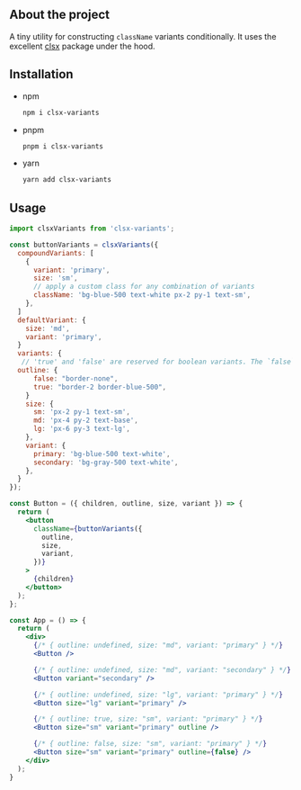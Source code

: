 <!-- About the project -->

## About the project

A tiny utility for constructing `className` variants conditionally. It uses the excellent [clsx](https://github.com/lukeed/clsx) package under the hood.

<!-- Installation -->

## Installation

- npm

  ```sh
  npm i clsx-variants
  ```

- pnpm

  ```sh
  pnpm i clsx-variants
  ```

- yarn
  ```sh
  yarn add clsx-variants
  ```

## Usage

```jsx
import clsxVariants from 'clsx-variants';

const buttonVariants = clsxVariants({
  compoundVariants: [
    {
      variant: 'primary',
      size: 'sm',
      // apply a custom class for any combination of variants
      className: 'bg-blue-500 text-white px-2 py-1 text-sm',
    },
  ]
  defaultVariant: {
    size: 'md',
    variant: 'primary',
  }
  variants: {
   // 'true' and 'false' are reserved for boolean variants. The `false` styles will only be applied if the variant is explicitly set to `false`.
  outline: {
      false: "border-none",
      true: "border-2 border-blue-500",
    }
    size: {
      sm: 'px-2 py-1 text-sm',
      md: 'px-4 py-2 text-base',
      lg: 'px-6 py-3 text-lg',
    },
    variant: {
      primary: 'bg-blue-500 text-white',
      secondary: 'bg-gray-500 text-white',
    },
  }
});

const Button = ({ children, outline, size, variant }) => {
  return (
    <button
      className={buttonVariants({
        outline,
        size,
        variant,
      })}
    >
      {children}
    </button>
  );
};

const App = () => {
  return (
    <div>
      {/* { outline: undefined, size: "md", variant: "primary" } */}
      <Button />

      {/* { outline: undefined, size: "md", variant: "secondary" } */}
      <Button variant="secondary" />

      {/* { outline: undefined, size: "lg", variant: "primary" } */}
      <Button size="lg" variant="primary" />

      {/* { outline: true, size: "sm", variant: "primary" } */}
      <Button size="sm" variant="primary" outline />

      {/* { outline: false, size: "sm", variant: "primary" } */}
      <Button size="sm" variant="primary" outline={false} />
    </div>
  );
}
```
